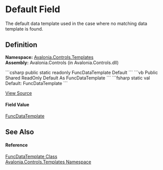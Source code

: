 # Default Field


The default data template used in the case where no matching data template is found.



## Definition
**Namespace:** <a href="N_Avalonia_Controls_Templates">Avalonia.Controls.Templates</a>  
**Assembly:** Avalonia.Controls (in Avalonia.Controls.dll)

<Tabs groupId="api-code-preview">
<TabItem value="csharp" label="C#">
```csharp
public static readonly FuncDataTemplate Default
```
</TabItem>
<TabItem value="vb" label="VB">
```vb
Public Shared ReadOnly Default As FuncDataTemplate
```
</TabItem>
<TabItem value="fsharp" label="F#">
```fsharp
static val Default: FuncDataTemplate
```
</TabItem>
</Tabs>



<a href="https://github.com/AvaloniaUI/Avalonia/tree/master/src/Avalonia.Controls/Templates/FuncDataTemplate.cs" title="View the source code">View Source</a>



#### Field Value
<a href="T_Avalonia_Controls_Templates_FuncDataTemplate">FuncDataTemplate</a>

## See Also


#### Reference
<a href="T_Avalonia_Controls_Templates_FuncDataTemplate">FuncDataTemplate Class</a>  
<a href="N_Avalonia_Controls_Templates">Avalonia.Controls.Templates Namespace</a>  

